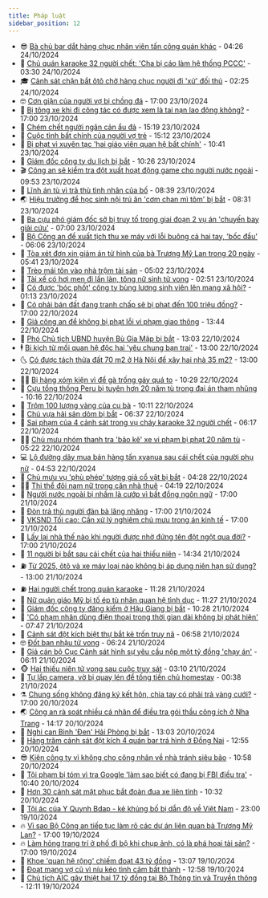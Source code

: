 ```yaml
---
title: Pháp luật
sidebar_position: 12
---
```


<!-- vnexpress-phap-luat:START -->
- 😎 [Bà chủ bar dắt hàng chục nhân viên tấn công quán khác](https://vnexpress.net/ba-chu-bar-dat-hang-chuc-nhan-vien-tan-cong-quan-khac-4807890.html) - 04:26 24/10/2024
- 🥰 [Chủ quán karaoke 32 người chết: &#39;Cha bị cáo làm hệ thống PCCC&#39;](https://vnexpress.net/chu-quan-karaoke-32-nguoi-chet-cha-bi-cao-lam-he-thong-pccc-4807816.html) - 03:30 24/10/2024
- 🎓 [Cảnh sát chặn bắt ôtô chở hàng chục người đi &#39;xử&#39; đối thủ](https://vnexpress.net/canh-sat-chan-bat-oto-cho-hang-chuc-nguoi-di-xu-doi-thu-4807791.html) - 02:25 24/10/2024
- 🤓 [Cơn giận của người vợ bị chồng đá](https://vnexpress.net/con-gian-cua-nguoi-vo-bi-chong-da-4807205.html) - 17:00 23/10/2024
- 🎊 [Bị tông xe khi đi công tác có được xem là tai nạn lao động không?](https://vnexpress.net/bi-tong-xe-khi-di-cong-tac-co-duoc-xem-la-tai-nan-lao-dong-khong-4805898.html) - 17:00 23/10/2024
- 🙉 [Chém chết người ngăn cản ẩu đả](https://vnexpress.net/chem-chet-nguoi-ngan-can-au-da-4807693.html) - 15:19 23/10/2024
- 🤡 [Cuộc tình bất chính của người vợ trẻ](https://vnexpress.net/nguoi-vo-tre-tra-gia-dat-sau-cuoc-tinh-bat-chinh-4807670.html) - 15:12 23/10/2024
- 🗽 [Bị phạt vì xuyên tạc &#39;hai giáo viên quan hệ bất chính&#39;](https://vnexpress.net/bi-phat-vi-xuyen-tac-hai-giao-vien-quan-he-bat-chinh-4807660.html) - 10:41 23/10/2024
- 🌋 [Giám đốc công ty du lịch bị bắt](https://vnexpress.net/giam-doc-cong-ty-du-lich-bi-bat-4807656.html) - 10:26 23/10/2024
- 🎬 [Công an sẽ kiểm tra đột xuất hoạt động game cho người nước ngoài](https://vnexpress.net/cong-an-se-kiem-tra-dot-xuat-hoat-dong-game-cho-nguoi-nuoc-ngoai-4807524.html) - 09:53 23/10/2024
- 💯 [Lĩnh án tù vì trả thù tình nhân của bố](https://vnexpress.net/linh-an-tu-vi-tra-thu-tinh-nhan-cua-bo-4807471.html) - 08:39 23/10/2024
- 🌏 [Hiệu trưởng để học sinh nội trú ăn &#39;cơm chan mì tôm&#39; bị bắt](https://vnexpress.net/hieu-truong-de-hoc-sinh-noi-tru-an-com-chan-mi-tom-bi-bat-4807527.html) - 08:31 23/10/2024
- 🌊 [Ba cựu phó giám đốc sở bị truy tố trong giai đoạn 2 vụ án &#39;chuyến bay giải cứu&#39;](https://vnexpress.net/ba-cuu-pho-giam-doc-so-bi-truy-to-nhan-hoi-lo-hon-5-ty-dong-4807514.html) - 07:00 23/10/2024
- 💂 [Bộ Công an đề xuất tịch thu xe máy với lỗi buông cả hai tay, &#39;bốc đầu&#39;](https://vnexpress.net/bo-cong-an-de-xuat-tich-thu-xe-may-voi-loi-buong-ca-hai-tay-boc-dau-4807442.html) - 06:06 23/10/2024
- 🎡 [Tòa xét đơn xin giảm án tử hình của bà Trương Mỹ Lan trong 20 ngày](https://vnexpress.net/toa-xet-don-xin-giam-an-tu-hinh-cua-ba-truong-my-lan-trong-20-ngay-4807487.html) - 05:41 23/10/2024
- 🫶 [Trèo mái tôn vào nhà trộm tài sản](https://video.vnexpress.net/treo-mai-ton-vao-nha-trom-tai-san-4807241.html) - 05:02 23/10/2024
- 🐲 [Tài xế có hơi men đi lấn làn, tông nữ sinh tử vong](https://vnexpress.net/tai-xe-co-hoi-men-di-lan-lan-tong-nu-sinh-tu-vong-4807312.html) - 02:51 23/10/2024
- 🚀 [Có được &#39;bóc phốt&#39; công ty bùng lương sinh viên lên mạng xã hội?](https://vnexpress.net/co-duoc-boc-phot-cong-ty-bung-luong-sinh-vien-len-mang-xa-hoi-4807030.html) - 01:13 23/10/2024
- 🎊 [Có phải bán đất đang tranh chấp sẽ bị phạt đến 100 triệu đồng?](https://vnexpress.net/ban-dat-dang-tranh-chap-bi-phat-den-100-trieu-dong-4805913.html) - 17:00 22/10/2024
- 🤗 [Giả công an để không bị phạt lỗi vi phạm giao thông](https://vnexpress.net/gia-cong-an-de-khong-bi-phat-loi-vi-pham-giao-thong-4807214.html) - 13:44 22/10/2024
- 🗽 [Phó Chủ tịch UBND huyện Bù Gia Mập bị bắt](https://vnexpress.net/pho-chu-tich-ubnd-huyen-bu-gia-map-bi-bat-4807208.html) - 13:03 22/10/2024
- 🕴 [Bi kịch từ mối quan hệ độc hại &#39;yêu chung bạn trai&#39;](https://vnexpress.net/an-mang-trong-nha-nghi-vi-yeu-chung-ban-trai-4807185.html) - 13:00 22/10/2024
- 🌜 [Có được tách thửa đất 70 m2 ở Hà Nội để xây hai nhà 35 m2?](https://vnexpress.net/co-duoc-tach-thua-dat-70-m2-o-ha-noi-de-xay-hai-nha-35-m2-4806769.html) - 13:00 22/10/2024
- 🧑‍🏫 [Bị hàng xóm kiện vì để gà trống gáy quá to](https://vnexpress.net/bi-hang-xom-kien-vi-de-ga-trong-gay-qua-to-4807113.html) - 10:29 22/10/2024
- 🦩 [Cựu tổng thống Peru bị tuyên hơn 20 năm tù trong đại án tham nhũng](https://vnexpress.net/cuu-tong-thong-peru-bi-tuyen-hon-20-nam-tu-trong-dai-an-tham-nhung-4807162.html) - 10:16 22/10/2024
- 💼 [Trộm 100 lượng vàng của cụ bà](https://vnexpress.net/trom-100-luong-vang-cua-cu-ba-4807159.html) - 10:11 22/10/2024
- 💫 [Chủ vựa hải sản dỏm bị bắt](https://vnexpress.net/chu-vua-hai-san-dom-bi-bat-4807041.html) - 06:37 22/10/2024
- 🦅 [Sai phạm của 4 cảnh sát trong vụ cháy karaoke 32 người chết](https://vnexpress.net/sai-pham-cua-4-canh-sat-trong-vu-chay-karaoke-32-nguoi-chet-4807016.html) - 06:17 22/10/2024
- 🧑‍💻 [Chủ mưu nhóm thanh tra &#39;bảo kê&#39; xe vi phạm bị phạt 20 năm tù](https://vnexpress.net/chu-muu-nhom-thanh-tra-bao-ke-xe-vi-pham-bi-phat-20-nam-tu-4806999.html) - 05:22 22/10/2024
- 💻 [Lộ đường dây mua bán hàng tấn xyanua sau cái chết của người phụ nữ](https://vnexpress.net/lo-duong-day-mua-ban-hang-tan-xyanua-sau-cai-chet-cua-nguoi-phu-nu-4806948.html) - 04:53 22/10/2024
- 🤠 [Chủ mưu vụ &#39;phù phép&#39; tượng giả cổ vật bị bắt](https://vnexpress.net/chu-muu-vu-phu-phep-tuong-gia-co-vat-bi-bat-4806994.html) - 04:28 22/10/2024
- 🧑‍🏫 [Thi thể đôi nam nữ trong căn nhà thuê](https://vnexpress.net/thi-the-doi-nam-nu-trong-can-nha-thue-4806980.html) - 04:19 22/10/2024
- 🌈 [Người nước ngoài bị nhầm là cướp vì bất đồng ngôn ngữ](https://vnexpress.net/nguoi-nuoc-ngoai-bi-nham-la-cuop-vi-bat-dong-ngon-ngu-4806798.html) - 17:00 21/10/2024
- 🌮 [Đòn trả thù người đàn bà lăng nhăng](https://vnexpress.net/don-tra-thu-nguoi-dan-ba-lang-nhang-4806750.html) - 17:00 21/10/2024
- 🐲 [VKSND Tối cao: Cần xử lý nghiêm chủ mưu trong án kinh tế](https://vnexpress.net/vksnd-toi-cao-can-xu-ly-nghiem-chu-muu-trong-an-kinh-te-4806623.html) - 17:00 21/10/2024
- 🧰 [Lấy lại nhà thế nào khi người được nhờ đứng tên đột ngột qua đời?](https://vnexpress.net/lay-lai-nha-the-nao-khi-nguoi-duoc-nho-dung-ten-dot-ngot-qua-doi-4803833.html) - 17:00 21/10/2024
- 💄 [11 người bị bắt sau cái chết của hai thiếu niên](https://vnexpress.net/11-nguoi-bi-bat-sau-cai-chet-cua-hai-thieu-nien-4806807.html) - 14:34 21/10/2024
- ⛽️ [Từ 2025, ôtô và xe máy loại nào không bị áp dụng niên hạn sử dụng?](https://vnexpress.net/tu-2025-oto-va-xe-may-loai-nao-khong-bi-ap-dung-nien-han-su-dung-4805912.html) - 13:00 21/10/2024
- ⛽️ [Hai người chết trong quán karaoke](https://vnexpress.net/hai-nguoi-chet-trong-quan-karaoke-4806779.html) - 11:28 21/10/2024
- 💂 [Nữ quản giáo Mỹ bị tố ép tù nhân quan hệ tình dục](https://vnexpress.net/nu-quan-giao-bi-to-cuong-ep-tu-nhan-quan-he-tinh-duc-4806776.html) - 11:27 21/10/2024
- 🤔 [Giám đốc công ty đăng kiểm ở Hậu Giang bị bắt](https://vnexpress.net/giam-doc-cong-ty-dang-kiem-o-hau-giang-bi-bat-4806730.html) - 10:28 21/10/2024
- 🧐 [&#39;Có phạm nhân dùng điện thoại trong thời gian dài không bị phát hiện&#39;](https://vnexpress.net/co-pham-nhan-dung-dien-thoai-trong-thoi-gian-dai-khong-bi-phat-hien-4806600.html) - 07:47 21/10/2024
- 🎃 [Cảnh sát đột kích biệt thự bắt kẻ trốn truy nã](https://vnexpress.net/canh-sat-dot-kich-biet-thu-bat-ke-tron-truy-na-4806598.html) - 06:58 21/10/2024
- 🤓 [Đốt bạn nhậu tử vong](https://vnexpress.net/dot-ban-nhau-tu-vong-4806595.html) - 06:24 21/10/2024
- 💃 [Giả cán bộ Cục Cảnh sát hình sự yêu cầu nộp một tỷ đồng &#39;chạy án&#39;](https://vnexpress.net/gia-can-bo-cuc-canh-sat-hinh-su-yeu-cau-nop-mot-ty-dong-chay-an-4806501.html) - 06:11 21/10/2024
- 🐵 [Hai thiếu niên tử vong sau cuộc truy sát](https://vnexpress.net/hai-thieu-nien-tu-vong-sau-cuoc-truy-sat-4806479.html) - 03:10 21/10/2024
- 🤖 [Tự lắp camera, vờ bị quay lén để tống tiền chủ homestay](https://vnexpress.net/tu-lap-camera-vo-bi-quay-len-de-tong-tien-homestay-4806366.html) - 00:38 21/10/2024
- ⚗️ [Chung sống không đăng ký kết hôn, chia tay có phải trả vàng cưới?](https://vnexpress.net/chung-song-khong-dang-ky-ket-hon-chia-tay-co-phai-tra-vang-cuoi-4805204.html) - 17:00 20/10/2024
- 🌏 [Công an rà soát nhiều cá nhân để điều tra gói thầu công ích ở Nha Trang](https://vnexpress.net/cong-an-ra-soat-nhieu-ca-nhan-de-dieu-tra-goi-thau-cong-ich-o-nha-trang-4806339.html) - 14:17 20/10/2024
- 🦆 [Nghi can Bình &#39;Đen&#39; Hải Phòng bị bắt](https://vnexpress.net/nghi-can-binh-den-hai-phong-bi-bat-4806319.html) - 13:03 20/10/2024
- 🐎 [Hàng trăm cảnh sát đột kích 4 quán bar trá hình ở Đồng Nai](https://vnexpress.net/hang-tram-canh-sat-dot-kich-4-quan-bar-tra-hinh-o-dong-nai-4806331.html) - 12:55 20/10/2024
- 😎 [Kiện công ty vì không cho công nhân về nhà tránh siêu bão](https://vnexpress.net/kien-cong-ty-vi-khong-cho-cong-nhan-ve-nha-tranh-sieu-bao-4806275.html) - 10:58 20/10/2024
- 💪 [Tội phạm bị tóm vì tra Google &#39;làm sao biết có đang bị FBI điều tra&#39;](https://vnexpress.net/toi-pham-bi-tom-vi-tra-google-lam-sao-biet-co-dang-bi-fbi-dieu-tra-4806301.html) - 10:40 20/10/2024
- 🤡 [Hơn 30 cảnh sát mật phục bắt đoàn đua xe liên tỉnh](https://vnexpress.net/hon-30-canh-sat-mat-phuc-bat-doan-dua-xe-lien-tinh-4806313.html) - 10:32 20/10/2024
- 🌁 [Tội ác của Y Quynh Bdap - kẻ khủng bố bị dẫn độ về Việt Nam](https://vnexpress.net/toi-ac-cua-y-quynh-bdap-ke-khung-bo-bi-dan-do-ve-viet-nam-4805756.html) - 23:00 19/10/2024
- 🔥 [Vì sao Bộ Công an tiếp tục làm rõ các dự án liên quan bà Trương Mỹ Lan?](https://vnexpress.net/vi-sao-bo-cong-an-tiep-tuc-lam-ro-cac-du-an-lien-quan-ba-truong-my-lan-4805967.html) - 17:00 19/10/2024
- 🔥 [Làm hỏng trang trí ở phố đi bộ khi chụp ảnh, có là phá hoại tài sản?](https://vnexpress.net/lam-hong-trang-tri-o-pho-di-bo-khi-chup-anh-co-la-pha-hoai-tai-san-4804812.html) - 17:00 19/10/2024
- 👺 [Khoe &#39;quan hệ rộng&#39; chiếm đoạt 43 tỷ đồng](https://vnexpress.net/khoe-quan-he-rong-chiem-doat-43-ty-dong-4806081.html) - 13:07 19/10/2024
- 🎊 [Đoạt mạng vợ cũ vì níu kéo tình cảm bất thành](https://vnexpress.net/doat-mang-vo-cu-vi-niu-keo-tinh-cam-bat-thanh-4806123.html) - 12:58 19/10/2024
- 🎊 [Chủ tịch AIC gây thiệt hại 17 tỷ đồng tại Bộ Thông tin và Truyền thông](https://vnexpress.net/chu-tich-aic-gay-thiet-hai-17-ty-dong-tai-bo-thong-tin-va-truyen-thong-4806126.html) - 12:11 19/10/2024<!-- vnexpress-phap-luat:END -->
